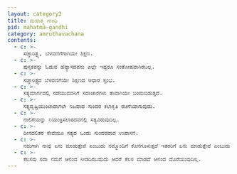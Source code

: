 ```yaml
---
layout: category2
title: ಮಹಾತ್ಮ ಗಾಂಧಿ
pid: mahatma-gandhi
category: amruthavachana
contents:
  - c: >- 
     ಸಚ್ಚಾರಿತ್ರ್ಯ, ಬೆಳವಣಿಗೆಗಾಗಿಯೇ ಶಿಕ್ಷಣ.
  - c: >- 
     ಪುಸ್ತಕವನ್ನು ಓದುವ ಹವ್ಯಾಸದವನು ಎಲ್ಲೇ ಇದ್ದರೂ ಸಂತೋಷವಾಗಿರಬಲ್ಲ.
  - c: >- 
     ಸಚ್ಚಾರಿತ್ರ್ಯದ ಬೆಳವಣಿಗೆಯೇ ಶಿಕ್ಷಣದ ಆಧಾರ ಸ್ತಂಭ.
  - c: >- 
     ಸತ್ಯಮಾರ್ಗದಲ್ಲಿ ನಡೆಯುವವನಿಗೆ ಸದಾಚಾರಗಳು ತಾವಾಗಿಯೇ ಬಂದುಬಿಡುತ್ತದೆ.
  - c: >- 
     ಸತ್ಯದೃಷ್ಟಿಯುಂಟಾದಾಗಲೇ ನಿಜವಾದ ಸುಂದರ ಕಲಾಕೃತಿ ರಚನೆಯಾಗುವುದು.
  - c: >- 
     ನಾಲಿಗೆಯನ್ನು ನಿಯಂತ್ರಿಸಲಾರದವನಲ್ಲಿ ಸತ್ಯವಿರುವುದಿಲ್ಲ.
  - c: >- 
     ದೀನದಲಿತರ ಸೇವೆಯೂ ಸತ್ಯದ ಒಂದು ಸುಂದರವಾದ ಉಪಾಸನೆ.
  - c: >- 
     ನಮಗಾಗಿ ನಾವು ಏನು ಮಾಡುತ್ತೇವೆ ಎಂಬುದು ನಮ್ಮೊಂದಿಗೆ ಕೊನೆಗೂಳುತ್ತದೆ ಇತರರಿಗೆ ಏನು ಮಾಡುತ್ತೇವೆ ಎಂಬುದು ಶಾಶ್ವತವಾಗಿರುತ್ತದೆ.
  - c: >- 
     ಕೆಲಸವು ಸದಾ ನಮಗೆ ಆನಂದ ನೀಡದಿರಬಹುದು ಆದರೆ ಕೆಲಸ ಮಾಡದೆ ಆನಂದ ದೊರೆಯುವುದಿಲ್ಲ.
---
```

